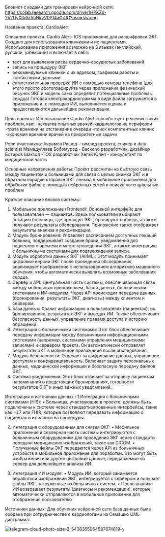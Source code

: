 Блокнот с кодами для тренировки нейронной сети:
https://colab.research.google.com/drive/1HPXZd-2h2DyXIfdkrVoNkyV0P14aG7JG?usp=sharing

Название проекта: CardioAlert

Описание проекта: Cardio Alert- IOS приложение для расшифровки ЭКГ. Создано для использования клиниками и их пациентами. Использование приложения возможно на 3 языках (английский, русский, узбекский) и включает в себя:
- тест для выявления риска сердечно-сосудистых заболеваний
- запись на процедуру ЭКГ 
- рекомендуемые клиники с их адресом, графиком работы и контактными данными
- самостоятельная проверка ИИ с помощью камеры телефона (для этого просто сфотографируйте через приложение физический рисунок ЭКГ и модель сама определит потенциальные проблемы сердца)
Готовая электрокардиограмма в виде файла загружается в приложение и, с помощью ИИ, выполняется оценка и предоставляются дальнейшие рекомендации.


Цель проекта: Использование Cardio Alert способствует решению таких проблем, как:
-нехватка опытных врачей-кардиологов на периферии
-трата времени на отстаивание очереди
-поиск компетентных клиник
-экономия времени врачей на приоритетные задачи

Роли участников: 
Акрамов Рашод -   тимлид проекта, спикер и data scientist 
Мамадуллаев Бобомурод - Backend разработчик, дизайнер
Ботиров Шахзод - iOS разработчик 
Хегай Юлия - консультант по медицинской части

Основные направления работы: Проект рассчитан на быструю связь между пациентом и больницами для связи с целью снимка ЭКГ и в обратном порядке отправке ЭКГ снимка в мобильное приложения для обработки файла с помощью нейронных сетей и поиска потенциальных проблем

Краткое описание блоков системы: 
1. Мобильное приложение (Frontend):
Основной интерфейс для пользователей — пациентов. Здесь пользователи выбирают локацию больницы, где проводят ЭКГ, бронируют очередь, а также получают результаты обследования. Приложение также отображает результаты анализа и рекомендации.
 2. Модуль бронирования:
Управляет расписанием доступных локаций больниц, поддерживает создание брони, уведомления для пациентов о времени и месте проведения ЭКГ, а также интеграцию с больничными системами для подтверждения записи.
 3. Модуль обработки данных ЭКГ (AI/ML):
Этот модуль принимает цифровые версии ЭКГ после проведения обследования, анализирует изображение с использованием алгоритмов машинного обучения, чтобы автоматически выявлять возможные заболевания сердца.
 4. Сервер и API:
Центральная часть системы, обеспечивающая связь между мобильным приложением, базой данных, больничными системами и ИИ-модулем. Через API происходит передача данных (бронирования, результаты ЭКГ, диагнозы) между клиентом и сервером.
 5. База данных:
Хранит информацию о пользователях (пациентах), их бронированиях, результатах ЭКГ и выводах ИИ. Также обеспечивает безопасность данных, управление правами доступа и историю обращений.
 6. Интеграция с больничными системами:
Этот блок обеспечивает передачу информации между больничными информационными системами (например, системами управления медицинскими записями) и сервером проекта. Он автоматически отправляет результаты ЭКГ в мобильное приложение после обследования.
 7. Модуль безопасности:
Отвечает за шифрование данных, управление доступом и конфиденциальность. Включает защиту персональных данных, медицинской информации и безопасную передачу файлов ЭКГ.
 8. Система уведомлений:
Этот блок отвечает за отправку пациентам напоминаний о предстоящих бронированиях, готовности результатов ЭКГ и иных важных уведомлений.

Интеграция и источники данных : 
1.Интеграция с больничными системами (HIS):
 • Больницы, участвующие в проекте, должны быть подключены к системе через стандартизированные интерфейсы, такие как HL7 или FHIR, которые позволяют передавать информацию о пациентах и их записи на процедуры.

2. Интеграция с оборудованием для снятия ЭКГ:
 • Мобильное приложение и серверная часть системы интегрируются с больничным оборудованием для проведения ЭКГ через стандарты передачи медицинских изображений, такие как DICOM.
 • Полученные файлы ЭКГ передаются через API из больничных устройств в мобильное приложение для обработки. Это могут быть изображения или другие цифровые данные, передаваемые на сервер для дальнейшего анализа ИИ.

3. Интеграция ИИ модуля:
 • Модуль ИИ, который занимается обработкой изображений ЭКГ, интегрируется с сервером и получает файлы ЭКГ, загруженные из больничных систем.
 • После анализа ИИ возвращает результаты (диагнозы и рекомендации), которые автоматически отправляются в мобильное приложение для отображения пользователю

Источники данных: Для обучения нейронной сети база данных была собрана при сотрудничестве с кардиологами из Семашко
UML-диаграмма:


![telegram-cloud-photo-size-2-5438355064587674819-y](https://github.com/user-attachments/assets/4f18d144-74a6-49b6-9172-bfb5675fc7af)
